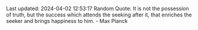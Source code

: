 Last updated: 2024-04-02 12:53:17
Random Quote: It is not the possession of truth, but the success which attends the seeking after it, that enriches the seeker and brings happiness to him. - Max Planck